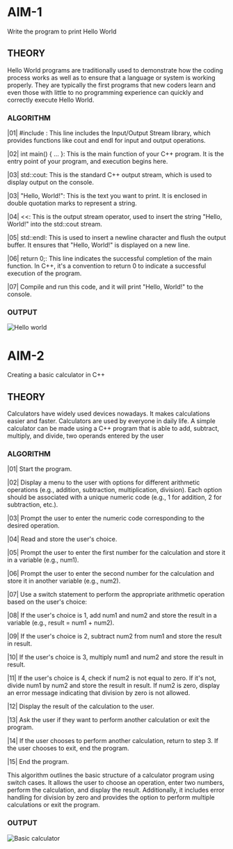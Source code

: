 # **AIM-1**
Write the program to print Hello World

## **THEORY**
Hello World programs are traditionally used to demonstrate how the coding process works as well as to ensure that a language or system is working properly. They are typically the first programs that new coders learn and even those with little to no programming experience can quickly and correctly execute Hello World.

### **ALGORITHM**
|01| #include <iostream>: This line includes the Input/Output Stream library, which provides functions like cout and endl for input and output operations.

|02| int main() { ... }: This is the main function of your C++ program. It is the entry point of your program, and execution begins here.

|03| std::cout: This is the standard C++ output stream, which is used to display output on the console.

|03| "Hello, World!": This is the text you want to print. It is enclosed in double quotation marks to represent a string.

|04| <<: This is the output stream operator, used to insert the string "Hello, World!" into the std::cout stream.

|05| std::endl: This is used to insert a newline character and flush the output buffer. It ensures that "Hello, World!" is displayed on a new line.

|06| return 0;: This line indicates the successful completion of the main function. In C++, it's a convention to return 0 to indicate a successful execution of the program.

|07| Compile and run this code, and it will print "Hello, World!" to the console.

### **OUTPUT**





![Hello world](https://github.com/Purvansha022609/Basic/assets/139473344/17549f53-8c30-4869-8284-b26c5f601d7f)


# **AIM-2**
Creating a basic calculator in C++

## **THEORY**
Calculators have widely used devices nowadays. It makes calculations easier and faster. Calculators are used by everyone in daily life. A simple calculator can be made using a C++ program that is able to add, subtract, multiply, and divide, two operands entered by the user

### **ALGORITHM**
|01| Start the program.

|02| Display a menu to the user with options for different arithmetic operations (e.g., addition, subtraction, multiplication, division). Each option should be associated with a unique numeric code (e.g., 1 for addition, 2 for subtraction, etc.).

|03| Prompt the user to enter the numeric code corresponding to the desired operation.

|04| Read and store the user's choice.

|05| Prompt the user to enter the first number for the calculation and store it in a variable (e.g., num1).

|06| Prompt the user to enter the second number for the calculation and store it in another variable (e.g., num2).

|07| Use a switch statement to perform the appropriate arithmetic operation based on the user's choice:

|08| If the user's choice is 1, add num1 and num2 and store the result in a variable (e.g., result = num1 + num2).

|09| If the user's choice is 2, subtract num2 from num1 and store the result in result.

|10| If the user's choice is 3, multiply num1 and num2 and store the result in result.

|11| If the user's choice is 4, check if num2 is not equal to zero. If it's not, divide num1 by num2 and store the result in result. If num2 is zero, display an error message indicating that division by zero is not allowed.

|12| Display the result of the calculation to the user.

|13| Ask the user if they want to perform another calculation or exit the program.

|14| If the user chooses to perform another calculation, return to step 3. If the user chooses to exit, end the program.

|15| End the program.

This algorithm outlines the basic structure of a calculator program using switch cases. It allows the user to choose an operation, enter two numbers, perform the calculation, and display the result. Additionally, it includes error handling for division by zero and provides the option to perform multiple calculations or exit the program.

### **OUTPUT**

![Basic calculator](https://github.com/Purvansha022609/Basic/assets/139473344/5b35e14c-03b6-484c-bf39-d34b003e715d)
